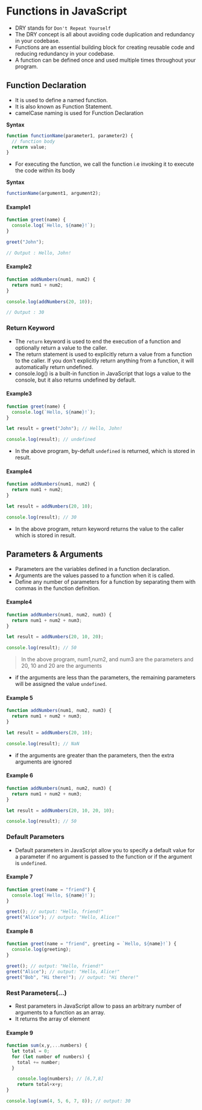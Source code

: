 # Functions in JavaScript

- DRY stands for `Don't Repeat Yourself`
- The DRY concept is all about avoiding code duplication and redundancy in your codebase.
- Functions are an essential building block for creating reusable code and reducing redundancy in your codebase.
-  A function can be defined once and used multiple times throughout your program.

## Function Declaration 

- It is used to define a named function.
- It is also known as Function Statement.
- camelCase naming is used for Function Declaration 

**Syntax**
```JavaScript
function functionName(parameter1, parameter2) {
  // function body
  return value;
}
```

- For executing the function, we call the function i.e  invoking it to execute the code within its body

**Syntax**
```JavaScript
functionName(argument1, argument2);
```

#### Example1
```JavaScript
function greet(name) {
  console.log(`Hello, ${name}!`);
}

greet("John");

// Output : Hello, John!
```

#### Example2
```JavaScript
function addNumbers(num1, num2) {
  return num1 + num2;
}

console.log(addNumbers(20, 10));

// Output : 30
```

### Return Keyword 

- The `return` keyword is used to end the execution of a function and optionally return a value to the caller.
- The return statement is used to explicitly return a value from a function to the caller. If you don't explicitly return anything from a function, it will automatically return undefined.
- console.log() is a built-in function in JavaScript that logs a value to the console, but it also returns undefined by default.

#### Example3
```JavaScript
function greet(name) {
  console.log(`Hello, ${name}!`);
}

let result = greet("John"); // Hello, John!

console.log(result); // undefined
```
- In the above program, by-defult `undefined` is returned, which is stored in result.
 
#### Example4
```JavaScript
function addNumbers(num1, num2) {
  return num1 + num2;
}

let result = addNumbers(20, 10);

console.log(result); // 30
```
- In the above program, return keyword returns the value to the caller which is stored in result.
 
## Parameters & Arguments

- Parameters are the variables defined in a function declaration.
- Arguments are the values passed to a function when it is called.
- Define any number of parameters for a function by separating them with commas in the function definition.

#### Example4
```JavaScript
function addNumbers(num1, num2, num3) {
  return num1 + num2 + num3;
}

let result = addNumbers(20, 10, 20);

console.log(result); // 50
```

> In the above program, num1,num2, and num3 are the parameters and 20, 10 and 20 are the arguments

- if the arguments are less than the parameters, the remaining parameters will be assigned the value `undefined`.

#### Example 5
```JavaScript
function addNumbers(num1, num2, num3) {
  return num1 + num2 + num3;
}

let result = addNumbers(20, 10);

console.log(result); // NaN
```

- if the arguments are greater than the parameters, then the extra arguments are ignored

#### Example 6
```JavaScript
function addNumbers(num1, num2, num3) {
  return num1 + num2 + num3;
}

let result = addNumbers(20, 10, 20, 10);

console.log(result); // 50
```

### Default Parameters

- Default parameters in JavaScript allow you to specify a default value for a parameter if no argument is passed to the function or if the argument is `undefined`.

#### Example 7
```JavaScript
function greet(name = "friend") {
  console.log(`Hello, ${name}!`);
}

greet(); // output: "Hello, friend!"
greet("Alice"); // output: "Hello, Alice!"
```

#### Example 8
```JavaScript
function greet(name = "friend", greeting = `Hello, ${name}!`) {
  console.log(greeting);
}

greet(); // output: "Hello, friend!"
greet("Alice"); // output: "Hello, Alice!"
greet("Bob", "Hi there!"); // output: "Hi there!"
```

###  Rest Parameters(...)

- Rest parameters in JavaScript allow to pass an arbitrary number of arguments to a function as an array.
- It returns the array of element

#### Example 9
```JavaScript
function sum(x,y,...numbers) {
  let total = 0;
  for (let number of numbers) {
    total += number;
  }

	console.log(numbers); // [6,7,8]
    return total+x+y;
}

console.log(sum(4, 5, 6, 7, 8)); // output: 30
```
